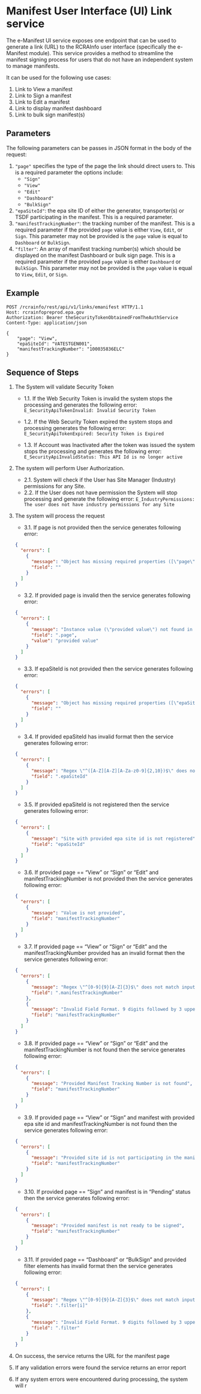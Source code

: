# Manifest User Interface (UI) Link service

The e-Manifest UI service exposes one endpoint that can be used to generate a link (URL) to the RCRAInfo user
interface (specifically the e-Manifest module). This service provides a method to streamline the manifest signing
process for users that do not have an independent system to manage manifests.

It can be used for the following use cases:

1. Link to View a manifest
2. Link to Sign a manifest
3. Link to Edit a manifest
4. Link to display manifest dashboard
5. Link to bulk sign manifest(s)

## Parameters

The following parameters can be passes in JSON format in the body of the request:

1. `"page"` specifies the type of the page the link should direct users to. This is a required parameter the options
   include:
   - `"Sign"`
   - `"View"`
   - `"Edit"`
   - `"Dashboard"`
   - `"BulkSign"`
2. `"epaSiteId"`: the epa site ID of either the generator, transporter(s) or TSDF participating in the manifest. This is
   a required parameter.
3. `"manifestTrackingNumber"`: the tracking number of the manifest. This is a required parameter if the provided `page`
   value is either `View`, `Edit`, or `Sign`. This parameter may not be provided is the `page` value is equal
   to `Dashboard` or `BulkSign`.
4. `"filter"`: An array of manifest tracking number(s) which should be displayed on the manifest Dashboard or bulk sign
   page. This is a required parameter if the provided `page` value is either `Dashboard` or `BulkSign`. This parameter
   may not be provided is the `page` value is equal to `View`, `Edit`, or `Sign`.

## Example

```http
POST /rcrainfo/rest/api/v1/links/emanifest HTTP/1.1
Host: rcrainfopreprod.epa.gov
Authorization: Bearer theSecurityTokenObtainedFromTheAuthService
Content-Type: application/json

{
    "page": "View",
    "epaSiteId": "VATESTGEN001",
    "manifestTrackingNumber": "100035836ELC"
}
```

## Sequence of Steps

1. The System will validate Security Token

   - 1.1. If the Web Security Token is invalid the system stops the processing and generates the following error:
     `E_SecurityApiTokenInvalid: Invalid Security Token`

   - 1.2. If the Web Security Token expired the system stops and processing generates the following error:
     `E_SecurityApiTokenExpired: Security Token is Expired`
   - 1.3. If Account was Inactivated after the token was issued the system stops the processing and generates the
     following error:
     `E_SecurityApiInvalidStatus: This API Id is no longer active`

2. The system will perform User Authorization.

   - 2.1. System will check if the User has Site Manager (Industry) permissions for any Site.
   - 2.2. If the User does not have permission the System will stop processing and generate the following error:
     `E_IndustryPermissions: The user does not have industry permissions for any Site`

3. The system will process the request

   - 3.1. If page is not provided then the service generates following error:

   ```json
   {
     "errors": [
       {
         "message": "Object has missing required properties ([\"page\"])",
         "field": ""
       }
     ]
   }
   ```

   - 3.2. If provided page is invalid then the service generates following error:

   ```json
   {
     "errors": [
       {
         "message": "Instance value (\"provided value\") not found in enum (possible values: [\"Dashboard\",\"BulkSign\",\"View\",\"Edit\",\"Sign\"])",
         "field": ".page",
         "value": "provided value"
       }
     ]
   }
   ```

   - 3.3. If epaSiteId is not provided then the service generates following error:

   ```json
   {
     "errors": [
       {
         "message": "Object has missing required properties ([\"epaSiteId\"])",
         "field": ""
       }
     ]
   }
   ```

   - 3.4. If provided epaSiteId has invalid format then the service generates following error:

   ```json
   {
     "errors": [
       {
         "message": "Regex \"^([A-Z][A-Z][A-Za-z0-9]{2,10})$\" does not match input string\"AK96903307420\"",
         "field": ".epaSiteId"
       }
     ]
   }
   ```

   - 3.5. If provided epaSiteId is not registered then the service generates following error:

   ```json
   {
     "errors": [
       {
         "message": "Site with provided epa site id is not registered",
         "field": "epaSiteId"
       }
     ]
   }
   ```

   - 3.6. If provided page == “View” or “Sign” or “Edit” and manifestTrackingNumber is not provided then the service
     generates following error:

   ```json
   {
     "errors": [
       {
         "message": "Value is not provided",
         "field": "manifestTrackingNumber"
       }
     ]
   }
   ```

   - 3.7. If provided page == “View” or “Sign” or “Edit” and the manifestTrackingNumber provided has an invalid format
     then the service generates following error:

   ```json
   {
     "errors": [
       {
         "message": "Regex \"^[0-9]{9}[A-Z]{3}$\" does not match input string \"provided mtn\"",
         "field": ".manifestTrackingNumber"
       },
       {
         "message": "Invalid Field Format. 9 digits followed by 3 upper case letters is expected",
         "field": "manifestTrackingNumber"
       }
     ]
   }
   ```

   - 3.8. If provided page == “View” or “Sign” or “Edit” and the manifestTrackingNumber is not found then the service
     generates following error:

   ```json
   {
     "errors": [
       {
         "message": "Provided Manifest Tracking Number is not found",
         "field": "manifestTrackingNumber"
       }
     ]
   }
   ```

   - 3.9. If provided page == “View” or “Sign” and manifest with provided epa site id and manifestTrackingNumber is not
     found then the service generates following error:

   ```json
   {
     "errors": [
       {
         "message": "Provided site id is not participating in the manifest",
         "field": "manifestTrackingNumber"
       }
     ]
   }
   ```

   - 3.10. If provided page == “Sign” and manifest is in “Pending” status then the service generates following error:

   ```json
   {
     "errors": [
       {
         "message": "Provided manifest is not ready to be signed",
         "field": "manifestTrackingNumber"
       }
     ]
   }
   ```

   - 3.11. If provided page == “Dashboard” or “BulkSign” and provided filter elements has invalid format then the
     service generates following error:

   ```json
   {
     "errors": [
       {
         "message": "Regex \"^[0-9]{9}[A-Z]{3}$\" does not match input string\"100024600EBLC\"",
         "field": ".filter[i]"
       },
       {
         "message": "Invalid Field Format. 9 digits followed by 3 upper case letters is expected",
         "field": ".filter"
       }
     ]
   }
   ```

4. On success, the service returns the URL for the manifest page
5. If any validation errors were found the service returns an error report
6. If any system errors were encountered during processing, the system will r

